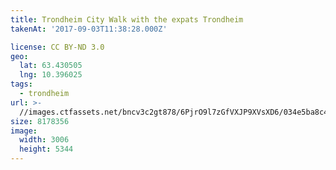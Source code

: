 ```yaml
---
title: Trondheim City Walk with the expats Trondheim
takenAt: '2017-09-03T11:38:28.000Z'

license: CC BY-ND 3.0
geo:
  lat: 63.430505
  lng: 10.396025
tags:
  - trondheim
url: >-
  //images.ctfassets.net/bncv3c2gt878/6PjrO9l7zGfVXJP9XVsXD6/034e5ba8c455519be0f8f9d638c9c8c8/trondheim-city-walk-with-the-expats-trondheim_36200263363_o
size: 8178356
image:
  width: 3006
  height: 5344
---
```

